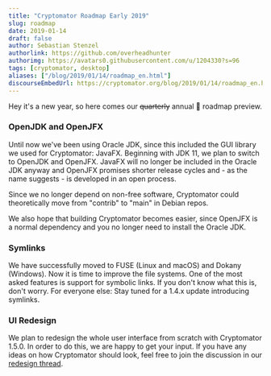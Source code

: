 ```yaml
---
title: "Cryptomator Roadmap Early 2019"
slug: roadmap
date: 2019-01-14
draft: false
author: Sebastian Stenzel
authorlink: https://github.com/overheadhunter
authorimg: https://avatars0.githubusercontent.com/u/1204330?s=96
tags: [cryptomator, desktop]
aliases: ["/blog/2019/01/14/roadmap_en.html"]
discourseEmbedUrl: https://cryptomator.org/blog/2019/01/14/roadmap_en.html
---
```

Hey it's a new year, so here comes our ~~quarterly~~ annual :see_no_evil: roadmap preview.

### OpenJDK and OpenJFX
Until now we've been using Oracle JDK, since this included the GUI library we used for Cryptomator: JavaFX. Beginning with JDK 11, we plan to switch to OpenJDK and OpenJFX. JavaFX will no longer be included in the Oracle JDK anyway and OpenJFX promises shorter release cycles and - as the name suggests - is developed in an open process.

Since we no longer depend on non-free software, Cryptomator could theoretically move from "contrib" to "main" in Debian repos. 

We also hope that building Cryptomator becomes easier, since OpenJFX is a normal dependency and you no longer need to install the Oracle JDK.

### Symlinks
We have successfully moved to FUSE (Linux and macOS) and Dokany (Windows). Now it is time to improve the file systems. One of the most asked features is support for symbolic links. If you don't know what this is, don't worry. For everyone else: Stay tuned for a 1.4.x update introducing symlinks.

### UI Redesign
We plan to redesign the whole user interface from scratch with Cryptomator 1.5.0. In order to do this, we are happy to get your input. If you have any ideas on how Cryptomator should look, feel free to join the discussion in our [redesign thread](https://community.cryptomator.org/t/ui-redesign-thread/2850).
